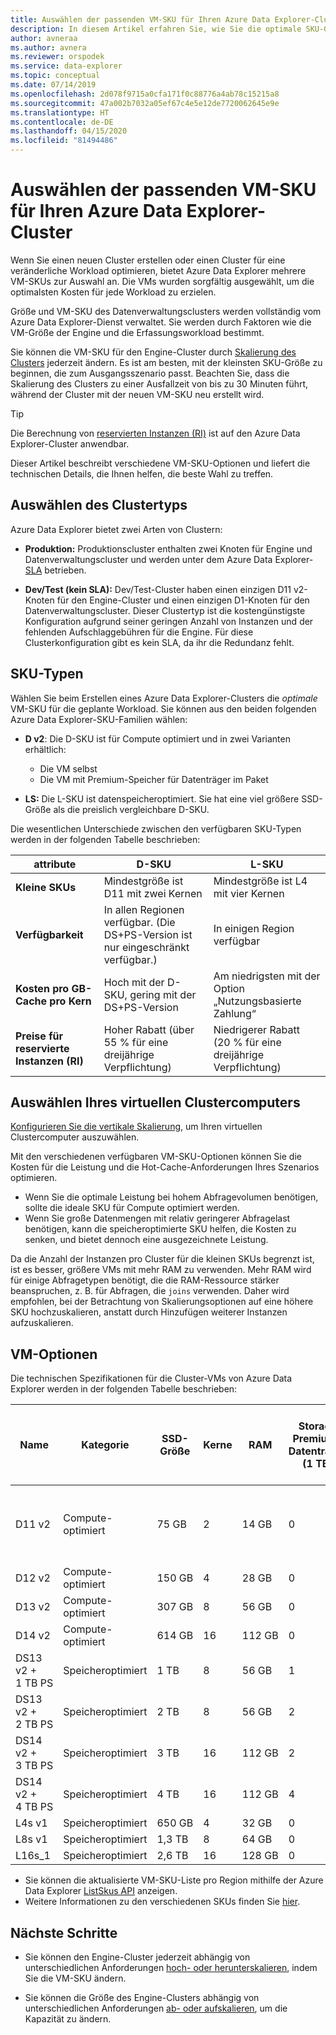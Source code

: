 ```yaml
---
title: Auswählen der passenden VM-SKU für Ihren Azure Data Explorer-Cluster
description: In diesem Artikel erfahren Sie, wie Sie die optimale SKU-Größe für den Azure Data Explorer-Cluster auswählen.
author: avneraa
ms.author: avnera
ms.reviewer: orspodek
ms.service: data-explorer
ms.topic: conceptual
ms.date: 07/14/2019
ms.openlocfilehash: 2d078f9715a0cfa171f0c88776a4ab78c15215a8
ms.sourcegitcommit: 47a002b7032a05ef67c4e5e12de7720062645e9e
ms.translationtype: HT
ms.contentlocale: de-DE
ms.lasthandoff: 04/15/2020
ms.locfileid: "81494486"
---
```

# <a name="select-the-correct-vm-sku-for-your-azure-data-explorer-cluster"></a>Auswählen der passenden VM-SKU für Ihren Azure Data Explorer-Cluster 

Wenn Sie einen neuen Cluster erstellen oder einen Cluster für eine veränderliche Workload optimieren, bietet Azure Data Explorer mehrere VM-SKUs zur Auswahl an. Die VMs wurden sorgfältig ausgewählt, um die optimalsten Kosten für jede Workload zu erzielen. 

Größe und VM-SKU des Datenverwaltungsclusters werden vollständig vom Azure Data Explorer-Dienst verwaltet. Sie werden durch Faktoren wie die VM-Größe der Engine und die Erfassungsworkload bestimmt. 

Sie können die VM-SKU für den Engine-Cluster durch [Skalierung des Clusters](manage-cluster-vertical-scaling.md) jederzeit ändern. Es ist am besten, mit der kleinsten SKU-Größe zu beginnen, die zum Ausgangsszenario passt. Beachten Sie, dass die Skalierung des Clusters zu einer Ausfallzeit von bis zu 30 Minuten führt, während der Cluster mit der neuen VM-SKU neu erstellt wird.

> [!TIP]
> Die Berechnung von [reservierten Instanzen (RI)](https://docs.microsoft.com/azure/virtual-machines/windows/prepay-reserved-vm-instances) ist auf den Azure Data Explorer-Cluster anwendbar.  

Dieser Artikel beschreibt verschiedene VM-SKU-Optionen und liefert die technischen Details, die Ihnen helfen, die beste Wahl zu treffen.

## <a name="select-a-cluster-type"></a>Auswählen des Clustertyps

Azure Data Explorer bietet zwei Arten von Clustern:

* **Produktion:** Produktionscluster enthalten zwei Knoten für Engine und Datenverwaltungscluster und werden unter dem Azure Data Explorer-[SLA](https://azure.microsoft.com/support/legal/sla/data-explorer/v1_0/) betrieben.

* **Dev/Test (kein SLA):** Dev/Test-Cluster haben einen einzigen D11 v2-Knoten für den Engine-Cluster und einen einzigen D1-Knoten für den Datenverwaltungscluster. Dieser Clustertyp ist die kostengünstigste Konfiguration aufgrund seiner geringen Anzahl von Instanzen und der fehlenden Aufschlaggebühren für die Engine. Für diese Clusterkonfiguration gibt es kein SLA, da ihr die Redundanz fehlt.

## <a name="sku-types"></a>SKU-Typen

Wählen Sie beim Erstellen eines Azure Data Explorer-Clusters die *optimale* VM-SKU für die geplante Workload. Sie können aus den beiden folgenden Azure Data Explorer-SKU-Familien wählen:

* **D v2**: Die D-SKU ist für Compute optimiert und in zwei Varianten erhältlich:
    * Die VM selbst
    * Die VM mit Premium-Speicher für Datenträger im Paket

* **LS:** Die L-SKU ist datenspeicheroptimiert. Sie hat eine viel größere SSD-Größe als die preislich vergleichbare D-SKU.

Die wesentlichen Unterschiede zwischen den verfügbaren SKU-Typen werden in der folgenden Tabelle beschrieben:
 
| attribute | D-SKU | L-SKU |
|---|---|---
|**Kleine SKUs**|Mindestgröße ist D11 mit zwei Kernen|Mindestgröße ist L4 mit vier Kernen |
|**Verfügbarkeit**|In allen Regionen verfügbar. (Die DS+PS-Version ist nur eingeschränkt verfügbar.)|In einigen Region verfügbar |
|**Kosten pro&nbsp;GB-Cache pro Kern**|Hoch mit der D-SKU, gering mit der DS+PS-Version|Am niedrigsten mit der Option „Nutzungsbasierte Zahlung“ |
|**Preise für reservierte Instanzen (RI)**|Hoher Rabatt (über 55&nbsp;% für eine dreijährige Verpflichtung)|Niedrigerer Rabatt (20&nbsp;% für eine dreijährige Verpflichtung) |  

## <a name="select-your-cluster-vm"></a>Auswählen Ihres virtuellen Clustercomputers 

[Konfigurieren Sie die vertikale Skalierung](manage-cluster-vertical-scaling.md#configure-vertical-scaling), um Ihren virtuellen Clustercomputer auszuwählen. 

Mit den verschiedenen verfügbaren VM-SKU-Optionen können Sie die Kosten für die Leistung und die Hot-Cache-Anforderungen Ihres Szenarios optimieren. 
* Wenn Sie die optimale Leistung bei hohem Abfragevolumen benötigen, sollte die ideale SKU für Compute optimiert werden. 
* Wenn Sie große Datenmengen mit relativ geringerer Abfragelast benötigen, kann die speicheroptimierte SKU helfen, die Kosten zu senken, und bietet dennoch eine ausgezeichnete Leistung.

Da die Anzahl der Instanzen pro Cluster für die kleinen SKUs begrenzt ist, ist es besser, größere VMs mit mehr RAM zu verwenden. Mehr RAM wird für einige Abfragetypen benötigt, die die RAM-Ressource stärker beanspruchen, z. B. für Abfragen, die `joins` verwenden. Daher wird empfohlen, bei der Betrachtung von Skalierungsoptionen auf eine höhere SKU hochzuskalieren, anstatt durch Hinzufügen weiterer Instanzen aufzuskalieren.

## <a name="vm-options"></a>VM-Optionen

Die technischen Spezifikationen für die Cluster-VMs von Azure Data Explorer werden in der folgenden Tabelle beschrieben:

|**Name**| **Kategorie** | **SSD-Größe** | **Kerne** | **RAM** | **Storage Premium-Datenträger (1&nbsp;TB)**| **Minimale Anzahl von Instanzen pro Cluster** | **Maximale Anzahl von Instanzen pro Cluster**
|---|---|---|---|---|---|---|---
|D11 v2| Compute-optimiert | 75&nbsp;GB    | 2 | 14&nbsp;GB | 0 | 1 | 8 (außer für Dev/Test-SKU, dort liegt sie bei 1)
|D12 v2| Compute-optimiert | 150&nbsp;GB   | 4 | 28&nbsp;GB | 0 | 2 | 16
|D13 v2| Compute-optimiert | 307&nbsp;GB   | 8 | 56&nbsp;GB | 0 | 2 | 1\.000
|D14 v2| Compute-optimiert | 614&nbsp;GB   | 16| 112&nbsp;GB | 0 | 2 | 1\.000
|DS13 v2 + 1&nbsp;TB&nbsp;PS| Speicheroptimiert | 1&nbsp;TB | 8 | 56&nbsp;GB | 1 | 2 | 1\.000
|DS13 v2 + 2&nbsp;TB&nbsp;PS| Speicheroptimiert | 2&nbsp;TB | 8 | 56&nbsp;GB | 2 | 2 | 1\.000
|DS14 v2 + 3&nbsp;TB&nbsp;PS| Speicheroptimiert | 3&nbsp;TB | 16 | 112&nbsp;GB | 2 | 2 | 1\.000
|DS14 v2 + 4&nbsp;TB&nbsp;PS| Speicheroptimiert | 4&nbsp;TB | 16 | 112&nbsp;GB | 4 | 2 | 1\.000
|L4s v1| Speicheroptimiert | 650&nbsp;GB | 4 | 32&nbsp;GB | 0 | 2 | 16
|L8s v1| Speicheroptimiert | 1,3&nbsp;TB | 8 | 64&nbsp;GB | 0 | 2 | 1\.000
|L16s_1| Speicheroptimiert | 2,6&nbsp;TB | 16| 128&nbsp;GB | 0 | 2 | 1\.000

* Sie können die aktualisierte VM-SKU-Liste pro Region mithilfe der Azure Data Explorer [ListSkus API](/dotnet/api/microsoft.azure.management.kusto.clustersoperationsextensions.listskus?view=azure-dotnet) anzeigen. 
* Weitere Informationen zu den verschiedenen SKUs finden Sie [hier](/azure/virtual-machines/windows/sizes). 

## <a name="next-steps"></a>Nächste Schritte

* Sie können den Engine-Cluster jederzeit abhängig von unterschiedlichen Anforderungen [hoch- oder herunterskalieren](manage-cluster-vertical-scaling.md), indem Sie die VM-SKU ändern. 

* Sie können die Größe des Engine-Clusters abhängig von unterschiedlichen Anforderungen [ab- oder aufskalieren](manage-cluster-horizontal-scaling.md), um die Kapazität zu ändern.

